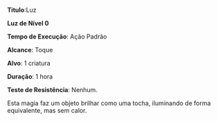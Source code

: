 **Titulo**:Luz

**Luz de Nível 0**

**Tempo de Execução**: Ação Padrão

**Alcance**: Toque

**Alvo**: 1 criatura

**Duração**: 1 hora

**Teste de Resistência**: Nenhum.

Esta magia faz um objeto brilhar
como uma tocha, iluminando de forma
equivalente, mas sem calor.
